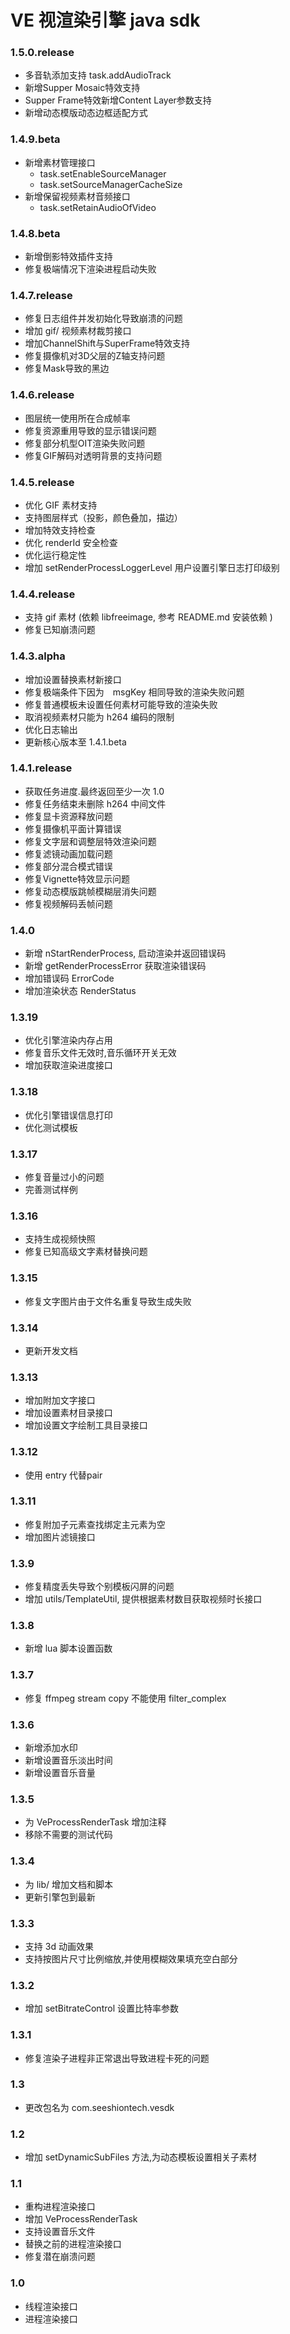 # VE 视渲染引擎 java sdk

### 1.5.0.release
+ 多音轨添加支持
    task.addAudioTrack
+ 新增Supper Mosaic特效支持
+ Supper Frame特效新增Content Layer参数支持
+ 新增动态模版动态边框适配方式

### 1.4.9.beta
+ 新增素材管理接口
    + task.setEnableSourceManager
    + task.setSourceManagerCacheSize
+ 新增保留视频素材音频接口
    + task.setRetainAudioOfVideo

### 1.4.8.beta
+ 新增倒影特效插件支持
+ 修复极端情况下渲染进程启动失败

### 1.4.7.release
+ 修复日志组件并发初始化导致崩溃的问题
+ 增加 gif/ 视频素材裁剪接口
+ 增加ChannelShift与SuperFrame特效支持
+ 修复摄像机对3D父层的Z轴支持问题
+ 修复Mask导致的黑边

### 1.4.6.release
+ 图层统一使用所在合成帧率
+ 修复资源重用导致的显示错误问题
+ 修复部分机型OIT渲染失败问题
+ 修复GIF解码对透明背景的支持问题

### 1.4.5.release
+ 优化 GIF 素材支持
+ 支持图层样式（投影，颜色叠加，描边）
+ 增加特效支持检查
+ 优化 renderId 安全检查
+ 优化运行稳定性
+ 增加 setRenderProcessLoggerLevel 用户设置引擎日志打印级别

### 1.4.4.release
+ 支持 gif 素材 (依赖 libfreeimage, 参考 README.md 安装依赖 )
+ 修复已知崩溃问题


### 1.4.3.alpha
+ 增加设置替换素材新接口
+ 修复极端条件下因为　msgKey 相同导致的渲染失败问题
+ 修复普通模板未设置任何素材可能导致的渲染失败
+ 取消视频素材只能为 h264 编码的限制
+ 优化日志输出
+ 更新核心版本至 1.4.1.beta

### 1.4.1.release
+ 获取任务进度.最终返回至少一次 1.0
+ 修复任务结束未删除 h264 中间文件
+ 修复显卡资源释放问题
+ 修复摄像机平面计算错误
+ 修复文字层和调整层特效渲染问题
+ 修复滤镜动画加载问题
+ 修复部分混合模式错误
+ 修复Vignette特效显示问题
+ 修复动态模版跳帧模糊层消失问题
+ 修复视频解码丢帧问题


### 1.4.0
+ 新增 nStartRenderProcess, 启动渲染并返回错误码
+ 新增 getRenderProcessError 获取渲染错误码
+ 增加错误码 ErrorCode
+ 增加渲染状态 RenderStatus


### 1.3.19
+ 优化引擎渲染内存占用
+ 修复音乐文件无效时,音乐循环开关无效
+ 增加获取渲染进度接口

### 1.3.18
+ 优化引擎错误信息打印
+ 优化测试模板

### 1.3.17
+ 修复音量过小的问题
+ 完善测试样例

### 1.3.16
+ 支持生成视频快照
+ 修复已知高级文字素材替换问题

### 1.3.15
+ 修复文字图片由于文件名重复导致生成失败

### 1.3.14 
+ 更新开发文档

### 1.3.13
+ 增加附加文字接口
+ 增加设置素材目录接口
+ 增加设置文字绘制工具目录接口

### 1.3.12
+ 使用 entry 代替pair

### 1.3.11
+ 修复附加子元素查找绑定主元素为空
+ 增加图片滤镜接口

### 1.3.9
+ 修复精度丢失导致个别模板闪屏的问题
+ 增加 utils/TemplateUtil, 提供根据素材数目获取视频时长接口

### 1.3.8
+ 新增 lua 脚本设置函数

### 1.3.7
+ 修复 ffmpeg stream copy 不能使用 filter_complex 

### 1.3.6 
+ 新增添加水印
+ 新增设置音乐淡出时间
+ 新增设置音乐音量

### 1.3.5
+ 为 VeProcessRenderTask 增加注释
+ 移除不需要的测试代码

### 1.3.4 
+ 为 lib/ 增加文档和脚本
+ 更新引擎包到最新

### 1.3.3 
+ 支持 3d 动画效果
+ 支持按图片尺寸比例缩放,并使用模糊效果填充空白部分

### 1.3.2
+ 增加 setBitrateControl 设置比特率参数


### 1.3.1
+ 修复渲染子进程非正常退出导致进程卡死的问题


### 1.3
+ 更改包名为 com.seeshiontech.vesdk


### 1.2
+ 增加 setDynamicSubFiles 方法,为动态模板设置相关子素材

### 1.1
+ 重构进程渲染接口
+ 增加 VeProcessRenderTask
+ 支持设置音乐文件
+ 替换之前的进程渲染接口
+ 修复潜在崩溃问题
    
### 1.0

+ 线程渲染接口
+ 进程渲染接口
